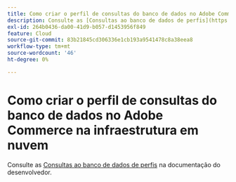 ```yaml
---
title: Como criar o perfil de consultas do banco de dados no Adobe Commerce na infraestrutura em nuvem
description: Consulte as [Consultas ao banco de dados de perfis](https://devdocs.magento.com/guides/v2.3/cloud/project/profile-database-queries.html) em nossa documentação de desenvolvedor.
exl-id: 264b0436-da00-41d9-b057-d1453956f849
feature: Cloud
source-git-commit: 83b21845cd306336e1cb193a9541478c8a38eea8
workflow-type: tm+mt
source-wordcount: '46'
ht-degree: 0%

---
```


# Como criar o perfil de consultas do banco de dados no Adobe Commerce na infraestrutura em nuvem

Consulte as [Consultas ao banco de dados de perfis](https://devdocs.magento.com/guides/v2.3/cloud/project/profile-database-queries.html) na documentação do desenvolvedor.

